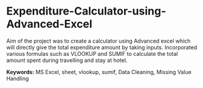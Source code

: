 # Expenditure-Calculator-using-Advanced-Excel

Aim of the project was to create a calculator using Advanced excel which will directly give the total expenditure amount by taking
inputs. Incorporated various formulas such as VLOOKUP and SUMIF to calculate the total amount spent during travelling and stay at
hotel.

**Keywords:** MS Excel, sheet, vlookup, sumif, Data Cleaning, Missing Value Handling
